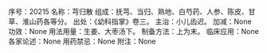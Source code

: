 序号：20215
名称：芎归散
组成：抚芎、当归、熟地、白芍药、人参、陈皮、甘草、淮山药各等分。
出处：《幼科指掌》卷三。
主治：小儿齿迟。
加减：None
功效：None
用法用量：生姜、大枣汤下。
制备方法：上为末。
临床应用：None
各家论述：None
用药禁忌：None
附注：None
